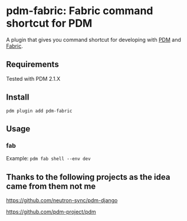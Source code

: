 # pdm-fabric: Fabric command shortcut for PDM

A plugin that gives you command shortcut for developing with [PDM](https://pdm.fming.dev/) and
[Fabric](https://www.fabfile.org).


## Requirements

Tested with PDM 2.1.X

## Install

`pdm plugin add pdm-fabric`

## Usage

### fab

Example: `pdm fab shell --env dev`

## Thanks to the following projects as the idea came from them not me

https://github.com/neutron-sync/pdm-django

https://github.com/pdm-project/pdm
